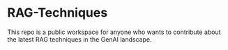 # RAG-Techniques

This repo is a public workspace for anyone who wants to contribute about the latest RAG techniques in the GenAI landscape.
